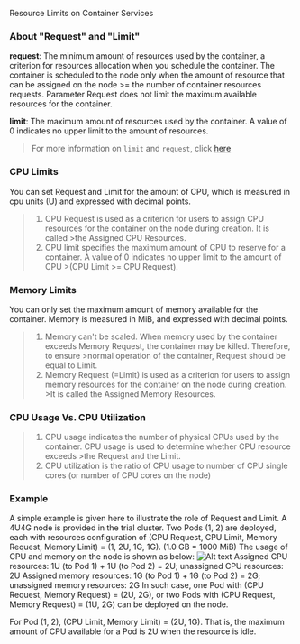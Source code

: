 Resource Limits on Container Services
### About "Request" and "Limit"

**request**: The minimum amount of resources used by the container, a criterion for resources allocation when you schedule the container. The container is scheduled to the node only when the amount of resource that can be assigned on the node >= the number of container resources requests. Parameter Request does not limit the maximum available resources for the container.

**limit**: The maximum amount of resources used by the container. A value of 0 indicates no upper limit to the amount of resources.

> For more information on ``limit`` and ``request``, click [here](https://kubernetes.io/docs/concepts/configuration/manage-compute-resources-container/)

### CPU Limits
You can set Request and Limit for the amount of CPU, which is measured in cpu units (U) and expressed with decimal points.
> 1. CPU Request is used as a criterion for users to assign CPU resources for the container on the node during creation. It is called >the Assigned CPU Resources.
>2. CPU limit specifies the maximum amount of CPU to reserve for a container. A value of 0 indicates no upper limit to the amount of CPU >(CPU Limit >= CPU Request).

### Memory Limits
You can only set the maximum amount of memory available for the container. Memory is measured in MiB, and expressed with decimal points.
> 1. Memory can't be scaled. When memory used by the container exceeds Memory Request, the container may be killed. Therefore, to ensure >normal operation of the container, Request should be equal to Limit.
>2. Memory Request (=Limit) is used as a criterion for users to assign memory resources for the container on the node during creation. >It is called the Assigned Memory Resources.
 
### CPU Usage Vs. CPU Utilization
> 1. CPU usage indicates the number of physical CPUs used by the container. CPU usage is used to determine whether CPU resource exceeds >the Request and the Limit.
>2. CPU utilization is the ratio of CPU usage to number of CPU single cores (or number of CPU cores on the node)

### Example
A simple example is given here to illustrate the role of Request and Limit. A 4U4G node is provided in the trial cluster. Two Pods (1, 2) are deployed, each with resources configuration of (CPU Request, CPU Limit, Memory Request, Memory Limit) = (1, 2U, 1G, 1G).
(1.0 GB = 1000 MiB)
The usage of CPU and memory on the node is shown as below:
![Alt text](https://main.qcloudimg.com/raw/980ad81feb995cbe9deaa30e27d2033a.png)
Assigned CPU resources: 1U (to Pod 1) + 1U (to Pod 2) = 2U; unassigned CPU resources: 2U
Assigned memory resources: 1G (to Pod 1) + 1G (to Pod 2) = 2G; unassigned memory resources: 2G
In such case, one Pod with (CPU Request, Memory Request) = (2U, 2G), or two Pods with (CPU Request, Memory Request) = (1U, 2G) can be deployed on the node.

For Pod (1, 2), (CPU Limit, Memory Limit) = (2U, 1G). That is, the maximum amount of CPU available for a Pod is 2U when the resource is idle.
